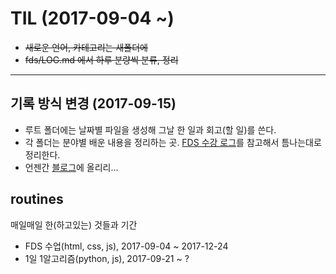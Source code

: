 # TIL (2017-09-04 ~)

* ~~새로운 언어, 카테고리는 새폴더에~~
* ~~fds/LOG.md 에서 하루 분량씩 분류, 정리~~
---
## 기록 방식 변경 (2017-09-15)
* 루트 폴더에는 날짜별 파일을 생성해 그날 한 일과 회고(할 일)를 쓴다.
* 각 폴더는 분야별 배운 내용을 정리하는 곳. [FDS 수강 로그](https://github.com/cmygray/fds)를 참고해서 틈나는대로 정리한다.
* 언젠간 [블로그](https://cmygray.github.io/)에 올리리...

## routines
매일매일 한(하고있는) 것들과 기간
* FDS 수업(html, css, js), 2017-09-04 ~ 2017-12-24
* 1일 1알고리즘(python, js), 2017-09-21 ~ ?